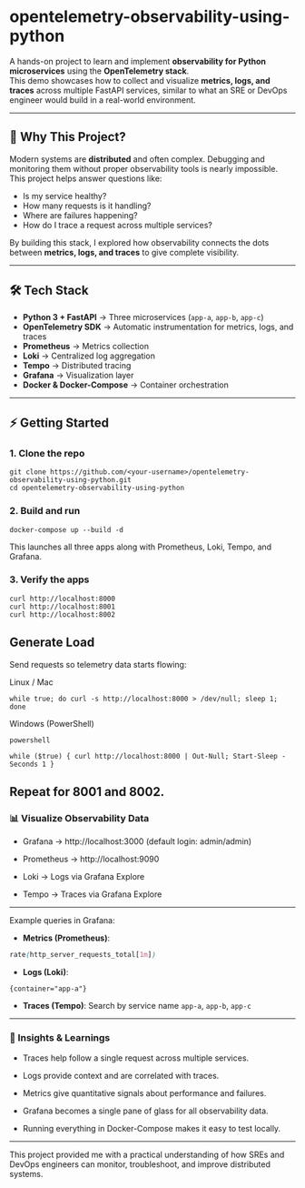 # opentelemetry-observability-using-python

A hands-on project to learn and implement **observability for Python microservices** using the **OpenTelemetry stack**.  
This demo showcases how to collect and visualize **metrics, logs, and traces** across multiple FastAPI services, similar to what an SRE or DevOps engineer would build in a real-world environment.

---

## 🚀 Why This Project?
Modern systems are **distributed** and often complex. Debugging and monitoring them without proper observability tools is nearly impossible.  
This project helps answer questions like:
- Is my service healthy?
- How many requests is it handling?
- Where are failures happening?
- How do I trace a request across multiple services?

By building this stack, I explored how observability connects the dots between **metrics, logs, and traces** to give complete visibility.

---

## 🛠️ Tech Stack
- **Python 3 + FastAPI** → Three microservices (`app-a`, `app-b`, `app-c`)  
- **OpenTelemetry SDK** → Automatic instrumentation for metrics, logs, and traces  
- **Prometheus** → Metrics collection  
- **Loki** → Centralized log aggregation  
- **Tempo** → Distributed tracing  
- **Grafana** → Visualization layer  
- **Docker & Docker-Compose** → Container orchestration  

---

## ⚡ Getting Started

### 1. Clone the repo
```
git clone https://github.com/<your-username>/opentelemetry-observability-using-python.git
cd opentelemetry-observability-using-python
```
### 2. Build and run
```
docker-compose up --build -d
```
This launches all three apps along with Prometheus, Loki, Tempo, and Grafana.
### 3. Verify the apps
```
curl http://localhost:8000
curl http://localhost:8001
curl http://localhost:8002
```
## Generate Load
Send requests so telemetry data starts flowing:

Linux / Mac

```
while true; do curl -s http://localhost:8000 > /dev/null; sleep 1; done
```
Windows (PowerShell)
```
powershell

while ($true) { curl http://localhost:8000 | Out-Null; Start-Sleep -Seconds 1 }
```
Repeat for 8001 and 8002.
---

### 📊 Visualize Observability Data
- Grafana → http://localhost:3000 (default login: admin/admin)

- Prometheus → http://localhost:9090

- Loki → Logs via Grafana Explore

- Tempo → Traces via Grafana Explore
---

Example queries in Grafana:

- **Metrics (Prometheus)**:

```scss
rate(http_server_requests_total[1m])
```
- **Logs (Loki)**:

```
{container="app-a"}
```
- **Traces (Tempo)**: Search by service name `app-a`, `app-b`, `app-c`
---

### 📌 Insights & Learnings
- Traces help follow a single request across multiple services.

- Logs provide context and are correlated with traces.

- Metrics give quantitative signals about performance and failures.

- Grafana becomes a single pane of glass for all observability data.

- Running everything in Docker-Compose makes it easy to test locally.
---

This project provided me with a practical understanding of how SREs and DevOps engineers can monitor, troubleshoot, and improve distributed systems.
